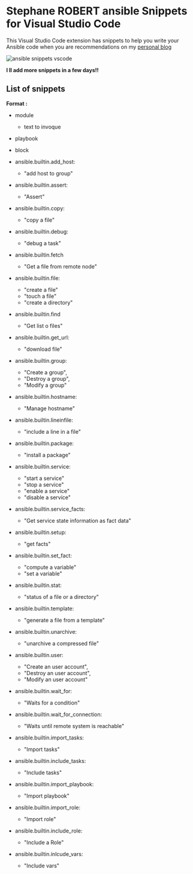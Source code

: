# Stephane ROBERT ansible Snippets for Visual Studio Code

This Visual Studio Code extension has snippets to help you write your Ansible
code when you are recommendations on my [personal blog](https://blog.stephane-robert.info/)

![ansible snippets vscode](https://github.com/stephrobert/ansible-snippets/raw/main/img/sr-ansible-snippet.gif)

**I ll add more snippets in a few days!!**

## List of snippets

**Format :**

* module
  * text to invoque

* playbook
* block
* ansible.builtin.add_host:
  * "add host to group"
* ansible.builtin.assert:
  * "Assert"
* ansible.builtin.copy:
  * "copy a file"
* ansible.builtin.debug:
  * "debug a task"
* ansible.builtin.fetch
  * "Get a file from remote node"
* ansible.builtin.file:
  * "create a file"
  * "touch a file"
  * "create a directory"
* ansible.builtin.find
  * "Get list o files"
* ansible.builtin.get_url:
  * "download file"
* ansible.builtin.group:
  * "Create a group",
  * "Destroy a group",
  * "Modify a group"
* ansible.builtin.hostname:
  * "Manage hostname"
* ansible.builtin.lineinfile:
  * "include a line in a file"
* ansible.builtin.package:
  * "install a package"
* ansible.builtin.service:
  * "start a service"
  * "stop a service"
  * "enable a service"
  * "disable a service"
* ansible.builtin.service_facts:
  * "Get service state information as fact data"
* ansible.builtin.setup:
  * "get facts"
* ansible.builtin.set_fact:
  * "compute a variable"
  * "set a variable"
* ansible.builtin.stat:
  * "status of a file or a directory"
* ansible.builtin.template:
  * "generate a file from a template"
* ansible.builtin.unarchive:
  * "unarchive a compressed file"
* ansible.builtin.user:
  * "Create an user account",
  * "Destroy an user account",
  * "Modify an user account"
* ansible.builtin.wait_for:
  * "Waits for a condition"
* ansible.builtin.wait_for_connection:
  * "Waits until remote system is reachable"
* ansible.builtin.import_tasks:
  * "Import tasks"
* ansible.builtin.include_tasks:
  * "Include tasks"
* ansible.builtin.import_playbook:
  * "Import playbook"
* ansible.builtin.import_role:
  * "Import role"
* ansible.builtin.include_role:
  * "Include a Role"
* ansible.builtin.inlcude_vars:
  * "Include vars"
